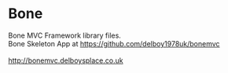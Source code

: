Bone
====

Bone MVC Framework library files.<br />
Bone Skeleton App at https://github.com/delboy1978uk/bonemvc<br />
<br />
http://bonemvc.delboysplace.co.uk

